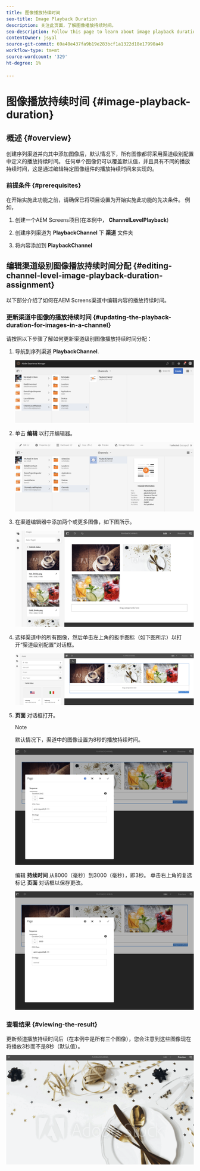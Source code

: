```yaml
---
title: 图像播放持续时间
seo-title: Image Playback Duration
description: 关注此页面，了解图像播放持续时间。
seo-description: Follow this page to learn about image playback duration.
contentOwner: jsyal
source-git-commit: 69a40e437fa9b19e283bcf1a1322d18e17990a49
workflow-type: tm+mt
source-wordcount: '329'
ht-degree: 1%

---
```



# 图像播放持续时间 {#image-playback-duration}

## 概述 {#overview}

创建序列渠道并向其中添加图像后，默认情况下，所有图像都将采用渠道级别配置中定义的播放持续时间。 任何单个图像仍可以覆盖默认值，并且具有不同的播放持续时间，这是通过编辑特定图像组件的播放持续时间来实现的。

### 前提条件 {#prerequisites}

在开始实施此功能之前，请确保已将项目设置为开始实施此功能的先决条件。 例如，

1. 创建一个AEM Screens项目(在本例中， **ChannelLevelPlayback**)

1. 创建序列渠道为 **PlaybackChannel** 下 **渠道** 文件夹

1. 将内容添加到 **PlaybackChannel**

## 编辑渠道级别图像播放持续时间分配 {#editing-channel-level-image-playback-duration-assignment}

以下部分介绍了如何在AEM Screens渠道中编辑内容的播放持续时间。

### 更新渠道中图像的播放持续时间 {#updating-the-playback-duration-for-images-in-a-channel}

请按照以下步骤了解如何更新渠道级别图像播放持续时间分配：

1. 导航到序列渠道 **PlaybackChannel**.

   ![screen_shot_2019-06-24at62818pm](assets/screen_shot_2019-06-24at62818pm.png)

1. 单击 **编辑** 以打开编辑器。

   ![screen_shot_2019-06-24at70141pm](assets/screen_shot_2019-06-24at70141pm.png)

1. 在渠道编辑器中添加两个或更多图像，如下图所示。

   ![screen_shot_2019-06-24at90534pm](assets/screen_shot_2019-06-24at90534pm.png)

1. 选择渠道中的所有图像，然后单击左上角的扳手图标（如下图所示）以打开“渠道级别配置”对话框。

   ![screen_shot_2019-06-25at95945am](assets/screen_shot_2019-06-25at95945am.png)

1. **页面** 对话框打开。

   >[!NOTE]
   >
   >默认情况下，渠道中的图像设置为8秒的播放持续时间。

   ![screen_shot_2019-06-25at100343am](assets/screen_shot_2019-06-25at100343am.png)

   编辑 **持续时间** 从8000（毫秒）到3000（毫秒），即3秒。 单击右上角的复选标记 **页面** 对话框以保存更改。

   ![screen_shot_2019-06-25at101527am](assets/screen_shot_2019-06-25at101527am.png)

### 查看结果 {#viewing-the-result}

更新频道播放持续时间后（在本例中是所有三个图像），您会注意到这些图像现在将播放3秒而不是8秒（默认值）。

![channel_preview](assets/channel_preview.gif)

